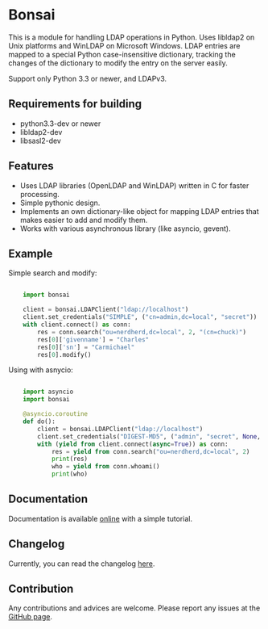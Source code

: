 Bonsai
======

This is a module for handling LDAP operations in Python. Uses libldap2 on Unix platforms and WinLDAP 
on Microsoft Windows. LDAP entries are mapped to a special Python case-insensitive dictionary,
tracking the changes of the dictionary to modify the entry on the server easily.

Support only Python 3.3 or newer, and LDAPv3. 

Requirements for building
-------------------------

- python3.3-dev or newer
- libldap2-dev
- libsasl2-dev


Features
--------

* Uses LDAP libraries (OpenLDAP and WinLDAP) written in C for faster processing.
* Simple pythonic design.
* Implements an own dictionary-like object for mapping LDAP entries that makes easier to add and modify them.
* Works with various asynchronous library (like asyncio, gevent).

Example
-------

Simple search and modify:

```python

    import bonsai

    client = bonsai.LDAPClient("ldap://localhost")
    client.set_credentials("SIMPLE", ("cn=admin,dc=local", "secret"))
    with client.connect() as conn:
        res = conn.search("ou=nerdherd,dc=local", 2, "(cn=chuck)")
        res[0]['givenname'] = "Charles"
        res[0]['sn'] = "Carmichael"
        res[0].modify()

```

Using with asnycio:

```python

    import asyncio
    import bonsai

    @asyncio.coroutine
    def do():
        client = bonsai.LDAPClient("ldap://localhost")
        client.set_credentials("DIGEST-MD5", ("admin", "secret", None, None))
        with (yield from client.connect(async=True)) as conn:
            res = yield from conn.search("ou=nerdherd,dc=local", 2)
            print(res)
            who = yield from conn.whoami()
            print(who)

```

Documentation
-------------

Documentation is available [online](http://bonsai.readthedocs.org/en/latest/) with a simple tutorial.

Changelog
---------

Currently, you can read the changelog [here](https://github.com/noirello/bonsai/blob/master/CHANGELOG). 

Contribution
------------

Any contributions and advices are welcome. Please report any issues at the [GitHub page](https://github.com/Noirello/bonsai/issues).
